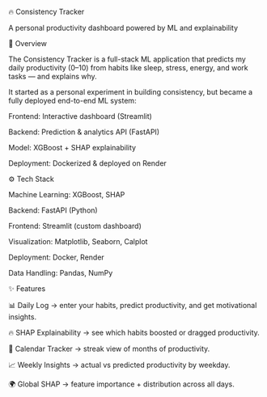 🔥 Consistency Tracker

A personal productivity dashboard powered by ML and explainability


🚀 Overview

The Consistency Tracker is a full-stack ML application that predicts my daily productivity (0–10) from habits like sleep, stress, energy, and work tasks — and explains why.

It started as a personal experiment in building consistency, but became a fully deployed end-to-end ML system:

Frontend: Interactive dashboard (Streamlit)

Backend: Prediction & analytics API (FastAPI)

Model: XGBoost + SHAP explainability

Deployment: Dockerized & deployed on Render

⚙️ Tech Stack

Machine Learning: XGBoost, SHAP

Backend: FastAPI (Python)

Frontend: Streamlit (custom dashboard)

Visualization: Matplotlib, Seaborn, Calplot

Deployment: Docker, Render

Data Handling: Pandas, NumPy

✨ Features

📊 Daily Log → enter your habits, predict productivity, and get motivational insights.

🔥 SHAP Explainability → see which habits boosted or dragged productivity.

📅 Calendar Tracker → streak view of months of productivity.

📈 Weekly Insights → actual vs predicted productivity by weekday.

🌍 Global SHAP → feature importance + distribution across all days.
